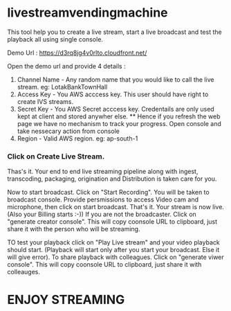 # livestreamvendingmachine
This tool help you to create a live stream, start a live broadcast and test the playback all using single console.


Demo Url : https://d3rq8jg4v0rlto.cloudfront.net/

Open the demo url and provide 4 details :
1. Channel Name - Any random name that you would like to call the live stream. eg: LotakBankTownHall
2. Access Key  - You AWS acccess key. This user should have right to create IVS streams. 
3. Secret Key  - You AWS Secret acccess key. Credentails are only used kept at client and stored anywher else. 
** Hence if you refresh the web page we have no mechanism to track your progress. Open console and take nessecary action from console 
4. Region - Valid AWS region. eg: ap-south-1

### Click on Create Live Stream.

Thas's it. Your end to end live streaming pipeline along with ingest, transcoding, packaging, origination and Distribution is taken care for you.

Now to start broadcast. Click on "Start Recording". You will be taken to broadcast console. Provide persmissions to access Video cam and microphone, then click on start broadcast. That's it. Your stream is now live. (Also your Billing starts :-))
If you are not the broadcaster. Click on "generate creator console". This will copy coonsole URL to clipboard, just share it with the person who will be streaming. 

TO test your playback click on "Play Live stream" and your video playback should start. (Playback will start only after you start your broadcast. Else it will give error). To share playback with colleagues. Click on "generate viwer console". This will copy coonsole URL to clipboard, just share it with colleauges.

# ENJOY STREAMING

